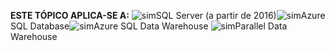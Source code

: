 <Token>**ESTE TÓPICO APLICA-SE A:** ![sim](media/yes.png)SQL Server (a partir de 2016)![sim](media/yes.png)Azure SQL Database![sim](media/yes.png)Azure SQL Data Warehouse ![sim](media/yes.png)Parallel Data Warehouse </Token>
